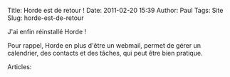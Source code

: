 Title: Horde est de retour !
Date: 2011-02-20 15:39
Author: Paul
Tags: Site
Slug: horde-est-de-retour

J'ai enfin réinstallé Horde !

Pour rappel, Horde en plus d'être un webmail, permet de gérer un
calendrier, des contacts et des tâches, qui peut être bien pratique.

Articles: 

